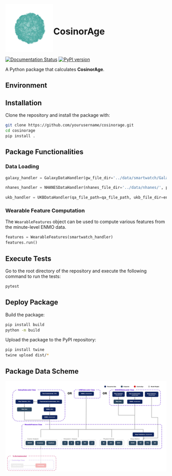 <div style="display: flex; align-items: center;">
    <img src="docs/source/_static/logo.png" alt="Logo" width="150" height="150">
    <h1 style="margin-right: 10px;">CosinorAge</h1>
</div>

[![Documentation Status](https://readthedocs.org/projects/cosinorage/badge/?version=latest)](https://cosinorage.readthedocs.io/en/latest/?badge=latest)
[![PyPI version](https://img.shields.io/pypi/v/cosinorage.svg)](https://pypi.org/project/cosinorage/)

A Python package that calculates **CosinorAge**.

## Environment

## Installation

Clone the repository and install the package with:

```bash
git clone https://github.com/yourusername/cosinorage.git
cd cosinorage
pip install .
```

## Package Functionalities

### Data Loading

```python
galaxy_handler = GalaxyDataHandler(gw_file_dir='../data/smartwatch/GalaxyWatch_Case1/', preprocess=True, preprocess_args=preprocess_args, verbose=True)
```

```python
nhanes_handler = NHANESDataHandler(nhanes_file_dir='../data/nhanes/', person_id=62164, verbose=True)
```

```python
ukb_handler = UKBDataHandler(qa_file_path=qa_file_path, ukb_file_dir=enmo_file_dir, eid=eid, verbose=True)
```

### Wearable Feature Computation

The `WearableFeatures` object can be used to compute various features from the minute-level ENMO data.

```python
features = WearableFeatures(smartwatch_handler)
features.run()
```

## Execute Tests

Go to the root directory of the repository and execute the following command to run the tests:

```bash
pytest
```

## Deploy Package

Build the package:
```bash
pip install build
python -m build
```

Upload the package to the PyPI repository:

```bash
pip install twine
twine upload dist/*
```


## Package Data Scheme 

![Package Data Scheme](docs/figs/schema.jpg)

